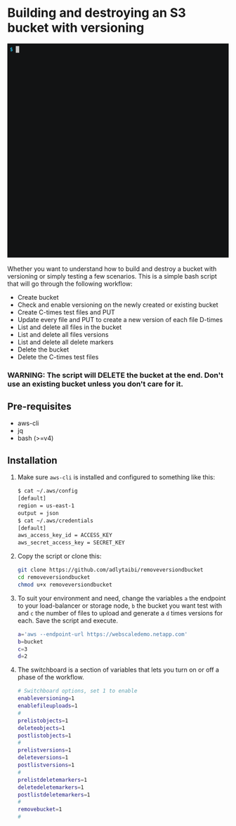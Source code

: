 Building and destroying an S3 bucket with versioning
====================================================

![](https://raw.githubusercontent.com/adlytaibi/ss/master/removeversiondbucket/removeversiondbucket.gif)

Whether you want to understand how to build and destroy a bucket with versioning or simply testing a few scenarios.
This is a simple bash script that will go through the following workflow:
- Create bucket
- Check and enable versioning on the newly created or existing bucket
- Create C-times test files and PUT
- Update every file and PUT to create a new version of each file D-times
- List and delete all files in the bucket
- List and delete all files versions
- List and delete all delete markers
- Delete the bucket
- Delete the C-times test files
 
### WARNING: The script will **DELETE** the bucket at the end. Don't use an existing bucket unless you don't care for it.

Pre-requisites
--------------

* aws-cli
* jq 
* bash (>=v4)

Installation
------------

1. Make sure `aws-cli` is installed and configured to something like this:

   ```bash
   $ cat ~/.aws/config 
   [default]
   region = us-east-1
   output = json
   $ cat ~/.aws/credentials 
   [default]
   aws_access_key_id = ACCESS_KEY
   aws_secret_access_key = SECRET_KEY
   ```

2. Copy the script or clone this:

   ```bash
   git clone https://github.com/adlytaibi/removeversiondbucket
   cd removeversiondbucket
   chmod u+x removeversiondbucket
   ```

3. To suit your environment and need, change the variables `a` the endpoint to your load-balancer or storage node, `b` the bucket you want test with and `c` the number of files to upload and generate a `d` times versions for each. Save the script and execute.

   ```bash
   a='aws --endpoint-url https://webscaledemo.netapp.com'
   b=bucket
   c=3
   d=2
   ```

4. The switchboard is a section of variables that lets you turn on or off a phase of the workflow.

   ```bash
   # Switchboard options, set 1 to enable
   enableversioning=1
   enablefileuploads=1
   #
   prelistobjects=1
   deleteobjects=1
   postlistobjects=1
   #
   prelistversions=1
   deleteversions=1
   postlistversions=1
   #
   prelistdeletemarkers=1
   deletedeletemarkers=1
   postlistdeletemarkers=1
   #
   removebucket=1
   #
   ```


